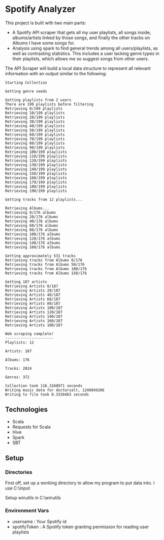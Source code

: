 # Spotify Analyzer
This project is built with two main parts: 
- A Spotify API scraper that gets all my user playlists, all songs inside, albums/artists linked by those songs, and finally the other tracks on Albums I have some songs for.
- Analysis using spark to find general trends among all users/playlists, as well as contrasting statistics. This includes a user lacking genre types in their playlists, which allows me so suggest songs from other users.

The API Scraper will build a local data structure to represent all relevant information with an output similar to the following:
```
Starting Collection

Getting genre seeds

Getting playlists from 2 users
There are 199 playlists before filtering
Retrieving 0/199 playlists
Retrieving 10/199 playlists
Retrieving 20/199 playlists
Retrieving 30/199 playlists
Retrieving 40/199 playlists
Retrieving 50/199 playlists
Retrieving 60/199 playlists
Retrieving 70/199 playlists
Retrieving 80/199 playlists
Retrieving 90/199 playlists
Retrieving 100/199 playlists
Retrieving 110/199 playlists
Retrieving 120/199 playlists
Retrieving 130/199 playlists
Retrieving 140/199 playlists
Retrieving 150/199 playlists
Retrieving 160/199 playlists
Retrieving 170/199 playlists
Retrieving 180/199 playlists
Retrieving 190/199 playlists

Getting tracks from 12 playlists...

Retrieving Albums... 
Retrieving 0/176 albums
Retrieving 20/176 albums
Retrieving 40/176 albums
Retrieving 60/176 albums
Retrieving 80/176 albums
Retrieving 100/176 albums
Retrieving 120/176 albums
Retrieving 140/176 albums
Retrieving 160/176 albums

Getting approximately 531 tracks
Retrieving tracks from Albums 0/176
Retrieving tracks from Albums 50/176
Retrieving tracks from Albums 100/176
Retrieving tracks from Albums 150/176

Getting 187 artists
Retrieving Artists 0/187
Retrieving Artists 20/187
Retrieving Artists 40/187
Retrieving Artists 60/187
Retrieving Artists 80/187
Retrieving Artists 100/187
Retrieving Artists 120/187
Retrieving Artists 140/187
Retrieving Artists 160/187
Retrieving Artists 180/187

Web scraping complete!
----------------------
Playlists: 12

Artists: 187

Albums: 176

Tracks: 2024

Genres: 372

Collection took 116.3168971 seconds
Writing music data for doctorsalt, 1249049206
Writing to file took 0.3326463 seconds
```
## Technologies
- Scala
- Requests for Scala
- Hive
- Spark
- SBT

## Setup
### Directories
First off, set up a working directory to allow my program to put data into. I use C:\\input

Setup winutils in C:\\winutils
### Environment Vars
- username : Your Spotify id 
- spotifyToken : A Spotify token granting permission for reading user playlists



